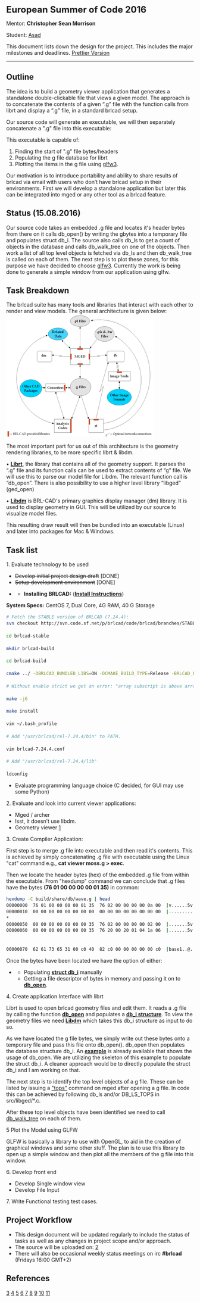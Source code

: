 <font size="5">**European Summer of Code 2016**</font>

Mentor: **Christopher Sean Morrison**

Student: [Asad](/wiki/user/Asadmorgoth.md)

This document lists down the design for the project. This includes the
major milestones and deadlines. [Prettier
Version](https://onedrive.live.com/redir?page=view&resid=A5975CC7CB592FF3!1807&authkey=!ACJF7aDRbNZlIIA)

------------------------------------------------------------------------

## Outline

The idea is to build a geometry viewer application that generates a
standalone double-clickable file that views a given model. The approach
is to concatenate the contents of a given “.g” file with the function
calls from librt and display a “.g” file, in a standard brlcad setup.

Our source code will generate an executable, we will then separately
concatenate a ".g" file into this executable:

This executable is capable of:

1.  Finding the start of ".g" file bytes/headers
2.  Populating the g file database for librt
3.  Plotting the items in the g file using
    [glfw3](http://www.glfw.org/docs/latest/pages.html).

Our motivation is to introduce portability and ability to share results
of brlcad via email with users who don’t have brlcad setup in their
environments. First we will develop a standalone application but later
this can be integrated into mged or any other tool as a brlcad feature.

## Status (15.08.2016)

Our source code takes an embedded .g file and locates it's header bytes
from there on it calls db_open() by writing the gbytes into a temporary
file and populates struct db_i. The source also calls db_ls to get a
count of objects in the database and calls db_walk_tree on one of the
objects. Then work a list of all top level objects is fetched via db_ls
and then db_walk_tree is called on each of them. The next step is to
plot these zones, for this purpose we have decided to choose
[glfw3](http://www.glfw.org/docs/latest/pages.html). Currently the work
is being done to generate a simple window from our application using
glfw.

## Task Breakdown

The brlcad suite has many tools and libraries that interact with each
other to render and view models. The general architecture is given
below:
![](img/Data_flow_structure.png)

The most important part for us out of this architecture is the geometry
rendering libraries, to be more specific librt & libdm.

•
[**Librt**](http://brlcad.sourceforge.net/doxygen/da/d12/group__librt.html),
the library that contains all of the geometry support. It parses the
“.g” file and its function calls can be used to extract contents of “g”
file. We will use this to parse our model file for Libdm. The relevant
function call is “db_open”. There is also possibility to use a higher
level library “libged” (ged_open)

•
[**Libdm**](http://brlcad.org/docs/doxygen-r64112/d4/de4/group__libdm.xhtml)
is BRL-CAD's primary graphics display manager (dm) library. It is used
to display geometry in GUI. This will be utilized by our source to
visualize model files.

This resulting draw result will then be bundled into an executable
(Linux) and later into packages for Mac & Windows.

## Task list

1\. Evaluate technology to be used

-   <s>Develop initial project design draft</s> \[DONE\]
-   <s>Setup development environment</s> \[DONE\]

<!-- -->

-   -   **Installing BRLCAD:** ([**Install
        Instructions**](http://svn.code.sf.net/p/brlcad/code/brlcad/trunk/INSTALL))



**System Specs:** CentOS 7, Dual Core, 4G RAM, 40 G Storage

``` bash
# Fetch the STABLE version of BRLCAD (7.24.4):
svn checkout http://svn.code.sf.net/p/brlcad/code/brlcad/branches/STABLE/ brlcad-stable

cd brlcad-stable

mkdir brlcad-build

cd brlcad-build

cmake ../ -DBRLCAD_BUNDLED_LIBS=ON -DCMAKE_BUILD_TYPE=Release -BRLCAD_ENABLE_STRICT=OFF

# Without enable strict we get an error: "array subscript is above array bounds" during make

make -j6

make install

vim ~/.bash_profile

# Add "/usr/brlcad/rel-7.24.4/bin" to PATH.

vim brlcad-7.24.4.conf

# Add "/usr/brlcad/rel-7.24.4/lib"

ldconfig
```

-   Evaluate programming language choice (C decided, for GUI may use
    some Python)

2\. Evaluate and look into current viewer applications:

-   Mged / archer
-   Isst, it doesn’t use libdm.
-   Geometry viewer [1](https://github.com/BRL-CAD/geometry_viewer)

3\. Create Compiler Application:

First step is to merge .g file into executable and then read it's
contents. This is achieved by simply concatenating .g file with
executable using the Linux "cat" command e.g., **cat viewer moss.g &gt;
exec**.

Then we locate the header bytes (hex) of the embedded .g file from
within the executable. From "hexdump" command we can conclude that .g
files have the bytes **(76 01 00 00 00 00 01 35)** in common:

``` bash
hexdump -C build/share/db/wave.g | head
00000000  76 01 00 00 00 00 01 35  76 02 00 00 00 00 0a 00  |v......5v.......|
00000010  00 00 00 00 00 00 00 00  00 00 00 00 00 00 00 00  |................|
*
00000050  00 00 00 00 00 00 00 35  76 02 00 00 00 00 02 00  |.......5v.......|
00000060  00 00 00 00 00 00 00 35  76 20 00 20 01 04 1a 06  |.......5v . ....|


00000070  62 61 73 65 31 00 c0 40  82 c0 00 00 00 00 00 c0  |base1..@........|
```

Once the bytes have been located we have the option of either:

-   -   Populating [**struct
        db_i**](http://brlcad.org/docs/doxygen-r64112/d2/d66/structdb__i.xhtml)
        manually
    -   Getting a file descriptor of bytes in memory and passing it on
        to
        [**db_open**](http://brlcad.org/docs/doxygen-r64112/d3/d9b/group__dbio.xhtml#gaa9eb8edb99fa1da5d188587e07d8dacc).

4\. Create application Interface with librt

Librt is used to open brlcad geometry files and edit them. It reads a .g
file by calling the function
[**db_open**](http://brlcad.org/docs/doxygen-r64112/d3/d9b/group__dbio.xhtml#gaa9eb8edb99fa1da5d188587e07d8dacc)
and populates a [**db_i
structure**](http://brlcad.org/docs/doxygen-r64112/d2/d66/structdb__i.xhtml).
To view the geometry files we need
[**Libdm**](http://brlcad.org/docs/doxygen-r64112/d4/de4/group__libdm.xhtml)
which takes this db_i structure as input to do so.

As we have located the g file bytes, we simply write out these bytes
onto a temporary file and pass this file onto db_open(). db_open then
populates the database structure db_i. An
[**example**](Example_db_walk_tree.md) is already available that shows
the usage of db_open. We are utilizing the skeleton of this example to
populate the struct db_i. A cleaner approach would be to directly
populate the struct db_i and I am working on that.

The next step is to identify the top level objects of a g file. These
can be listed by issuing a ["tops"](MGED_CMD_tops.md) command on mged
after opening a g file. In code this can be achieved by following
db_ls and/or DB_LS_TOPS in src/libged/\*.c.

After these top level objects have been identified we need to call
[db_walk_tree](http://brlcad.sourceforge.net/doxygen/d3/d9b/group__dbio.html#ge69d8a8eb90d514e554e1b84bbb7018f)
on each of them.

5 Plot the Model using GLFW

GLFW is basically a library to use with OpenGL, to aid in the creation
of graphical windows and some other stuff. The plan is to use this
library to open up a simple window and then plot all the members of the
g file into this window.

6\. Develop front end

-   Develop Single window view
-   Develop File Input

7\. Write Functional testing test cases.

## Project Workflow

-   This design document will be updated regularly to include the status
    of tasks as well as any changes in project scope and/or approach.
-   The source will be uploaded on:
    [2](https://github.com/asadpiz/brlcad-viewer)
-   There will also be occasional weekly status meetings on irc
    **\#brlcad** (Fridays 16:00 GMT+2)

## References

[3](http://brlcad.org/w/images/3/3d/Application_Development.pdf)
[4](http://brlcad.sourceforge.net/doxygen/modules.html)
[5](http://brlcad.org/docs/doxygen-r64112/index.xhtml)
[6](http://brlcad.org/docs/doxygen-r64112/d2/d66/structdb__i.xhtml)
[7](http://brlcad.org/docs/doxygen-r64112/d3/d9b/group__dbio.xhtml#gaa9eb8edb99fa1da5d188587e07d8dacc)
[8](http://brlcad.org/docs/doxygen-r64112/d0/d0a/ged_8c_source.xhtml#l00420)
[9](http://brlcad.org/docs/doxygen-r64112/dc/ddd/osg-test_8cpp_source.xhtml#l00588)
[10](http://en.flossmanuals.net/contributors-guide-to-brl-cad/appendix-iii-further-references-and-resources/)
[11](http://svn.code.sf.net/p/brlcad/code/brlcad/trunk/HACKING)
